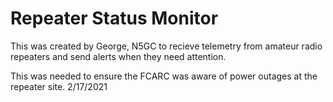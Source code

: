 # Repeater Status Monitor

This was created by George, N5GC to recieve telemetry from amateur radio repeaters and send alerts when they need attention.

This was needed to ensure the FCARC was aware of power outages at the repeater site. 2/17/2021
